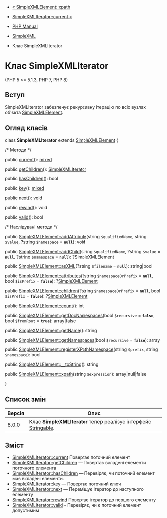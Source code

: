 - [« SimpleXMLElement::xpath](simplexmlelement.xpath.md)
- [SimpleXMLIterator::current »](simplexmliterator.current.md)

- [PHP Manual](index.md)
- [SimpleXML](book.simplexml.md)
- Клас SimpleXMLIterator

# Клас SimpleXMLIterator

(PHP 5 \>= 5.1.3, PHP 7, PHP 8)

## Вступ

SimpleXMLIterator забезпечує рекурсивну ітерацію по всіх вузлах
об'єкта [SimpleXMLElement](class.simplexmlelement.md).

## Огляд класів

class **SimpleXMLIterator** extends
[SimpleXMLElement](class.simplexmlelement.md) {

/\* Методи \*/

public [current](simplexmliterator.current.md)():
[mixed](language.types.declarations.md#language.types.declarations.mixed)

public [getChildren](simplexmliterator.getchildren.md)():
[SimpleXMLIterator](class.simplexmliterator.md)

public [hasChildren](simplexmliterator.haschildren.md)(): bool

public [key](simplexmliterator.key.md)():
[mixed](language.types.declarations.md#language.types.declarations.mixed)

public [next](simplexmliterator.next.md)(): void

public [rewind](simplexmliterator.rewind.md)(): void

public [valid](simplexmliterator.valid.md)(): bool

/\* Наслідувані методи \*/

public
[SimpleXMLElement::addAttribute](simplexmlelement.addattribute.md)(string
`$qualifiedName`, string `$value`, ?string `$namespace` = **`null`**):
void

public
[SimpleXMLElement::addChild](simplexmlelement.addchild.md)(string
`$qualifiedName`, ?string `$value` = **`null`**, ?string `$namespace` =
**`null`**): ?[SimpleXMLElement](class.simplexmlelement.md)

public [SimpleXMLElement::asXML](simplexmlelement.asxml.md)(?string
`$filename` = **`null`**): string\|bool

public
[SimpleXMLElement::attributes](simplexmlelement.attributes.md)(?string
`$namespaceOrPrefix` = **`null`**, bool `$isPrefix` = **`false`**):
?[SimpleXMLElement](class.simplexmlelement.md)

public
[SimpleXMLElement::children](simplexmlelement.children.md)(?string
`$namespaceOrPrefix` = **`null`**, bool `$isPrefix` = **`false`**):
?[SimpleXMLElement](class.simplexmlelement.md)

public [SimpleXMLElement::count](simplexmlelement.count.md)(): int

public
[SimpleXMLElement::getDocNamespaces](simplexmlelement.getdocnamespaces.md)(bool
`$recursive` = **`false`**, bool `$fromRoot` = **`true`**): array\|false

public [SimpleXMLElement::getName](simplexmlelement.getname.md)():
string

public
[SimpleXMLElement::getNamespaces](simplexmlelement.getnamespaces.md)(bool
`$recursive` = **`false`**): array

public
[SimpleXMLElement::registerXPathNamespace](simplexmlelement.registerxpathnamespace.md)(string
`$prefix`, string `$namespace`): bool

public
[SimpleXMLElement::\_\_toString](simplexmlelement.tostring.md)():
string

public [SimpleXMLElement::xpath](simplexmlelement.xpath.md)(string
`$expression`): array\|null\|false

}

## Список змін

| Версія | Опис                                                                                   |
|--------|----------------------------------------------------------------------------------------|
| 8.0.0  | Клас **SimpleXMLIterator** тепер реалізує інтерфейс [Stringable](class.stringable.md). |

## Зміст

- [SimpleXMLIterator::current](simplexmliterator.current.md)
Повертає поточний елемент
- [SimpleXMLIterator::getChildren](simplexmliterator.getchildren.md)
— Повертає вкладені елементи поточного елемента
- [SimpleXMLIterator::hasChildren](simplexmliterator.haschildren.md)
— Перевіряє, чи поточний елемент має вкладені елементи.
- [SimpleXMLIterator::key](simplexmliterator.key.md) — Повертає
поточний ключ
- [SimpleXMLIterator::next](simplexmliterator.next.md) — Переміщує
ітератор до наступного елементу
- [SimpleXMLIterator::rewind](simplexmliterator.rewind.md)
Повертає ітератор до першого елементу
- [SimpleXMLIterator::valid](simplexmliterator.valid.md) -
Перевіряє, чи є поточний елемент допустимим
